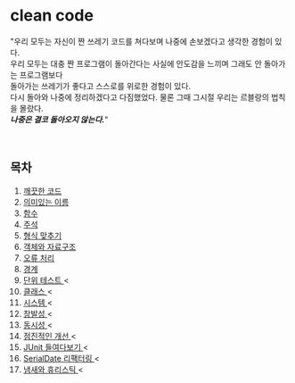 # clean code

"우리 모두는 자신이 짠 쓰레기 코드를 쳐다보며 나중에 손보겠다고 생각한 경험이 있다.  
우리 모두는 대충 짠 프로그램이 돌아간다는 사실에 안도감을 느끼며 그래도 안 돌아가는 프로그램보다   
돌아가는 쓰레기가 좋다고 스스로를 위로한 경험이 있다.   
다시 돌아와 나중에 정리하겠다고 다짐했었다. 물론 그때 그시절 우리는 르블랑의 법칙을 몰랐다.  
**_나중은 결코 돌아오지 않는다._**"   

<br>
<h2> 목차 </h2>
<ol>
  <li> <a href = "https://github.com/opdshe/clean-code/tree/master/Clean_code"> 깨끗한 코드 </a></li> 
  <li> <a href = "https://github.com/opdshe/clean-code/tree/master/Meaningful_names"> 의미있는 이름 </a></li>
  <li> <a href = "https://github.com/opdshe/clean-code/tree/master/Functions">함수 </a></li>
  <li> <a href = "https://github.com/opdshe/clean-code/tree/master/Comments">주석 </a></li>
  <li> <a href = "https://github.com/opdshe/clean-code/tree/master/Formatting">형식 맞추기 </a></li>
  <li> <a href = "https://github.com/opdshe/clean-code/tree/master/Objects_and_Data_Structures">객체와 자료구조 </a></li>
  <li> <a href = "https://github.com/opdshe/clean-code/tree/master/Error_Handling">오류 처리 </a></li>
  <li> <a href = "https://github.com/opdshe/clean-code/tree/master/Boundaries">경계 </a></li>
  <li> <a href = "https://github.com/opdshe/clean-code/tree/master/Unit_Tests">단위 테스트 </a><</li>
  <li> <a href = "https://github.com/opdshe/clean-code/tree/master/Classes">클래스 </a><</li>
  <li> <a href = "https://github.com/opdshe/clean-code/tree/master/Systems">시스템 </a><</li>
  <li> <a href = "https://github.com/opdshe/clean-code/tree/master/Emergence">창발성 </a><</li>
  <li> <a href = "https://github.com/opdshe/clean-code/tree/master/Concurrency">동시성 </a><</li>
  <li> <a href = "https://github.com/opdshe/clean-code/tree/master/Successive_refinement">점진적인 개선 </a><</li>
  <li> <a href = "https://github.com/opdshe/clean-code/tree/master/JUnit_Internals">JUnit 들여다보기 </a><</li>
  <li> <a href = "https://github.com/opdshe/clean-code/tree/master/Refactoring_SerialDate">SerialDate 리팩터링 </a><</li>
  <li> <a href = "https://github.com/opdshe/clean-code/tree/master/Smells_and_Heuristics">냄새와 휴리스틱 </a><</li>
</ol>
